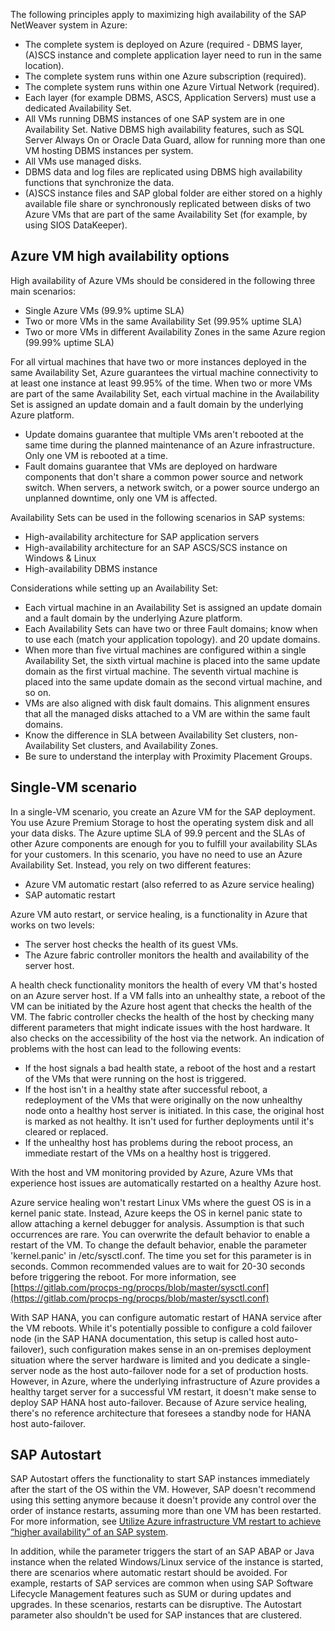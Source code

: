 The following principles apply to maximizing high availability of the SAP NetWeaver system in Azure:

- The complete system is deployed on Azure (required - DBMS layer, (A)SCS instance and complete application layer need to run in the same location).
- The complete system runs within one Azure subscription (required).
- The complete system runs within one Azure Virtual Network (required).
- Each layer (for example DBMS, ASCS, Application Servers) must use a dedicated Availability Set.
- All VMs running DBMS instances of one SAP system are in one Availability Set. Native DBMS high availability features, such as SQL Server Always On or Oracle Data Guard, allow for running more than one VM hosting DBMS instances per system.
- All VMs use managed disks.
- DBMS data and log files are replicated using DBMS high availability functions that synchronize the data.
- (A)SCS instance files and SAP global folder are either stored on a highly available file share or synchronously replicated between disks of two Azure VMs that are part of the same Availability Set (for example, by using SIOS DataKeeper).

## Azure VM high availability options

High availability of Azure VMs should be considered in the following three main scenarios:

- Single Azure VMs (99.9% uptime SLA)
- Two or more VMs in the same Availability Set (99.95% uptime SLA)
- Two or more VMs in different Availability Zones in the same Azure region (99.99% uptime SLA)

For all virtual machines that have two or more instances deployed in the same Availability Set, Azure guarantees the virtual machine connectivity to at least one instance at least 99.95% of the time. When two or more VMs are part of the same Availability Set, each virtual machine in the Availability Set is assigned an update domain and a fault domain by the underlying Azure platform.

- Update domains guarantee that multiple VMs aren't rebooted at the same time during the planned maintenance of an Azure infrastructure. Only one VM is rebooted at a time.
- Fault domains guarantee that VMs are deployed on hardware components that don't share a common power source and network switch. When servers, a network switch, or a power source undergo an unplanned downtime, only one VM is affected.

Availability Sets can be used in the following scenarios in SAP systems:

- High-availability architecture for SAP application servers
- High-availability architecture for an SAP ASCS/SCS instance on Windows &amp; Linux
- High-availability DBMS instance

Considerations while setting up an Availability Set:

- Each virtual machine in an Availability Set is assigned an update domain and a fault domain by the underlying Azure platform.
- Each Availability Sets can have two or three Fault domains; know when to use each (match your application topology). and 20 update domains.
- When more than five virtual machines are configured within a single Availability Set, the sixth virtual machine is placed into the same update domain as the first virtual machine. The seventh virtual machine is placed into the same update domain as the second virtual machine, and so on.
- VMs are also aligned with disk fault domains. This alignment ensures that all the managed disks attached to a VM are within the same fault domains.
- Know the difference in SLA between Availability Set clusters, non-Availability Set clusters, and Availability Zones.
- Be sure to understand the interplay with Proximity Placement Groups.

## Single-VM scenario

In a single-VM scenario, you create an Azure VM for the SAP deployment. You use Azure Premium Storage to host the operating system disk and all your data disks. The Azure uptime SLA of 99.9 percent and the SLAs of other Azure components are enough for you to fulfill your availability SLAs for your customers. In this scenario, you have no need to use an Azure Availability Set. Instead, you rely on two different features:

- Azure VM automatic restart (also referred to as Azure service healing)
- SAP automatic restart

Azure VM auto restart, or service healing, is a functionality in Azure that works on two levels:

- The server host checks the health of its guest VMs.
- The Azure fabric controller monitors the health and availability of the server host.

A health check functionality monitors the health of every VM that's hosted on an Azure server host. If a VM falls into an unhealthy state, a reboot of the VM can be initiated by the Azure host agent that checks the health of the VM. The fabric controller checks the health of the host by checking many different parameters that might indicate issues with the host hardware. It also checks on the accessibility of the host via the network. An indication of problems with the host can lead to the following events:

- If the host signals a bad health state, a reboot of the host and a restart of the VMs that were running on the host is triggered.
- If the host isn't in a healthy state after successful reboot, a redeployment of the VMs that were originally on the now unhealthy node onto a healthy host server is initiated. In this case, the original host is marked as not healthy. It isn't used for further deployments until it's cleared or replaced.
- If the unhealthy host has problems during the reboot process, an immediate restart of the VMs on a healthy host is triggered.

With the host and VM monitoring provided by Azure, Azure VMs that experience host issues are automatically restarted on a healthy Azure host.

Azure service healing won't restart Linux VMs where the guest OS is in a kernel panic state. Instead, Azure keeps the OS in kernel panic state to allow attaching a kernel debugger for analysis. Assumption is that such occurrences are rare. You can overwrite the default behavior to enable a restart of the VM. To change the default behavior, enable the parameter 'kernel.panic' in /etc/sysctl.conf. The time you set for this parameter is in seconds. Common recommended values are to wait for 20-30 seconds before triggering the reboot. For more information, see [https://gitlab.com/procps-ng/procps/blob/master/sysctl.conf](https://gitlab.com/procps-ng/procps/blob/master/sysctl.conf)

With SAP HANA, you can configure automatic restart of HANA service after the VM reboots. While it's potentially possible to configure a cold failover node (in the SAP HANA documentation, this setup is called host auto-failover), such configuration makes sense in an on-premises deployment situation where the server hardware is limited and you dedicate a single-server node as the host auto-failover node for a set of production hosts. However, in Azure, where the underlying infrastructure of Azure provides a healthy target server for a successful VM restart, it doesn't make sense to deploy SAP HANA host auto-failover. Because of Azure service healing, there's no reference architecture that foresees a standby node for HANA host auto-failover.

## SAP Autostart

SAP Autostart offers the functionality to start SAP instances immediately after the start of the OS within the VM. However, SAP doesn't recommend using this setting anymore because it doesn't provide any control over the order of instance restarts, assuming more than one VM has been restarted. For more information, see [Utilize Azure infrastructure VM restart to achieve “higher availability” of an SAP system](/azure/virtual-machines/workloads/sap/sap-higher-availability-architecture-scenarios).

In addition, while the parameter triggers the start of an SAP ABAP or Java instance when the related Windows/Linux service of the instance is started, there are scenarios where automatic restart should be avoided. For example, restarts of SAP services are common when using SAP Software Lifecycle Management features such as SUM or during updates and upgrades. In these scenarios, restarts can be disruptive. The Autostart parameter also shouldn't be used for SAP instances that are clustered.
